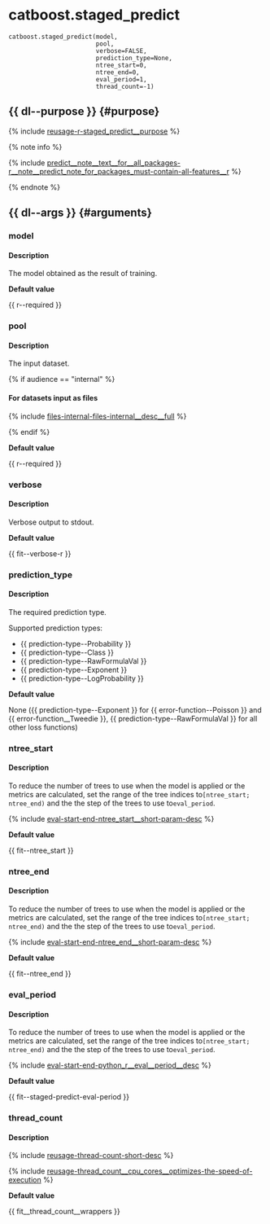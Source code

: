 # catboost.staged_predict

```
catboost.staged_predict(model,
                        pool,
                        verbose=FALSE,
                        prediction_type=None,
                        ntree_start=0,
                        ntree_end=0,
                        eval_period=1,
                        thread_count=-1)
```

## {{ dl--purpose }} {#purpose}

{% include [reusage-r-staged_predict__purpose](../_includes/work_src/reusage-r/staged_predict__purpose.md) %}


{% note info %}

{% include [predict__note__text__for__all_packages-r__note__predict_note_for_packages_must-contain-all-features__r](../_includes/work_src/reusage-common-phrases/r__note__predict_note_for_packages_must-contain-all-features__r.md) %}

{% endnote %}


## {{ dl--args }} {#arguments}
### model


#### Description


The model obtained as the result of training.


**Default value**

{{ r--required }}

### pool


#### Description


The input dataset.

{% if audience == "internal" %}

#### For datasets input as files

{% include [files-internal-files-internal__desc__full](../yandex_specific/_includes/reusage-formats/files-only-internal__desc__full.md) %}


{% endif %}

**Default value**

{{ r--required }}

### verbose


#### Description

Verbose output to stdout.

**Default value**

{{ fit--verbose-r }}

### prediction_type


#### Description


The required prediction type.

Supported prediction types:
- {{ prediction-type--Probability }}
- {{ prediction-type--Class }}
- {{ prediction-type--RawFormulaVal }}
- {{ prediction-type--Exponent }}
- {{ prediction-type--LogProbability }}


**Default value**

None ({{ prediction-type--Exponent }} for {{ error-function--Poisson }} and {{ error-function__Tweedie }}, {{ prediction-type--RawFormulaVal }} for all other loss functions)

### ntree_start


#### Description


To reduce the number of trees to use when the model is applied or the metrics are calculated, set the range of the tree indices to`[ntree_start; ntree_end)` and the the step of the trees to use to`eval_period`.

{% include [eval-start-end-ntree_start__short-param-desc](../_includes/work_src/reusage-common-phrases/ntree_start__short-param-desc.md) %}



**Default value**

{{ fit--ntree_start }}

### ntree_end


#### Description


To reduce the number of trees to use when the model is applied or the metrics are calculated, set the range of the tree indices to`[ntree_start; ntree_end)` and the the step of the trees to use to`eval_period`.

{% include [eval-start-end-ntree_end__short-param-desc](../_includes/work_src/reusage-common-phrases/ntree_end__short-param-desc.md) %}



**Default value**

{{ fit--ntree_end }}

### eval_period


#### Description


To reduce the number of trees to use when the model is applied or the metrics are calculated, set the range of the tree indices to`[ntree_start; ntree_end)` and the the step of the trees to use to`eval_period`.

{% include [eval-start-end-python_r__eval__period__desc](../_includes/work_src/reusage-common-phrases/python_r__eval__period__desc.md) %}


**Default value**

{{ fit--staged-predict-eval-period }}

### thread_count


#### Description


{% include [reusage-thread-count-short-desc](../_includes/work_src/reusage/thread-count-short-desc.md) %}


{% include [reusage-thread_count__cpu_cores__optimizes-the-speed-of-execution](../_includes/work_src/reusage/thread_count__cpu_cores__optimizes-the-speed-of-execution.md) %}



**Default value**

{{ fit__thread_count__wrappers }}

